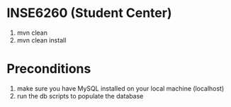 # INSE6260 (Student Center)

1. mvn clean
2. mvn clean install

# Preconditions

1. make sure you have MySQL installed on your local machine (localhost)
2. run the db scripts to populate the database


